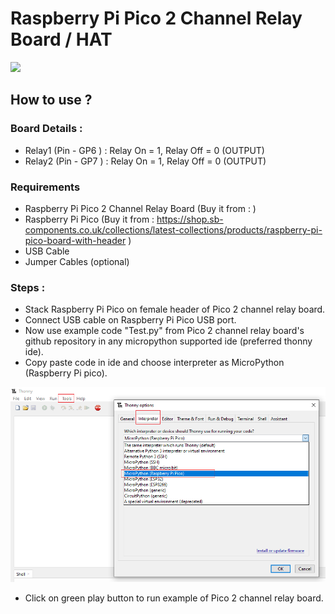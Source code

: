 # Raspberry Pi Pico 2 Channel Relay Board / HAT



<img src="product-pic.png" />

## How to use ?

### Board Details :

* Relay1 (Pin - GP6 )          :  Relay On = 1, Relay Off = 0 (OUTPUT)
* Relay2 (Pin - GP7 )          :  Relay On = 1, Relay Off = 0 (OUTPUT)


### Requirements

* Raspberry Pi Pico 2 Channel Relay Board (Buy it from :  )
* Raspberry Pi Pico (Buy it from : https://shop.sb-components.co.uk/collections/latest-collections/products/raspberry-pi-pico-board-with-header )
* USB Cable
* Jumper Cables (optional)

### Steps :

* Stack Raspberry Pi Pico on female header of Pico 2 channel relay board.
* Connect USB cable on Raspberry Pi Pico USB port.
* Now use example code "Test.py" from Pico 2 channel relay board's github repository in any micropython supported ide (preferred thonny ide).
* Copy paste code in ide and choose interpreter as MicroPython (Raspberry Pi pico).

<img src="https://github.com/sbcshop/Raspberry-Pi-Pico-RFID-Expansion/blob/main/images/thonny-interpreter.PNG" />

* Click on green play button to run example of Pico 2 channel relay board.
